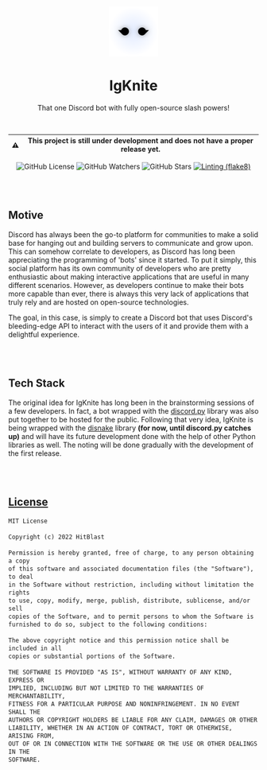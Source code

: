 <div align="center">

<img src="static/logo_circle.png" width="100">

<br>

# IgKnite
That one Discord bot with fully open-source slash powers!

<br>

:warning: | This project is still under development and does not have a proper release yet.
---|---

![GitHub License](https://img.shields.io/github/license/hitblast/IgKnite?color=white&label=License)
![GitHub Watchers](https://img.shields.io/github/watchers/hitblast/IgKnite?color=white&label=Watchers)
![GitHub Stars](https://img.shields.io/github/stars/hitblast/IgKnite?color=black&style=social)
[![Linting (flake8)](https://github.com/hitblast/IgKnite/actions/workflows/linting.yml/badge.svg?branch=main)](https://github.com/hitblast/IgKnite/actions/workflows/linting.yml)

</div>

<br><br>

## Motive

Discord has always been the go-to platform for communities to make a solid base for hanging out and building servers to communicate and grow upon. This can somehow correlate to developers, as Discord has long been appreciating the programming of 'bots' since it started. To put it simply, this social platform has its own community of developers who are pretty enthusiastic about making interactive applications that are useful in many different scenarios. However, as developers continue to make their bots more capable than ever, there is always this very lack of applications that truly rely and are hosted on open-source technologies. 

The goal, in this case, is simply to create a Discord bot that uses Discord's bleeding-edge API to interact with the users of it and provide them with a delightful experience.

<br><br>

## Tech Stack

The original idea for IgKnite has long been in the brainstorming sessions of a few developers. In fact, a bot wrapped with the [discord.py](https://github.com/Rapptz/discord.py) library was also put together to be hosted for the public. Following that very idea, IgKnite is being wrapped with the [disnake](https://github.com/DisnakeDev/disnake) library **(for now, until discord.py catches up)** and will have its future development done with the help of other Python libraries as well. The noting will be done gradually with the development of the first release.

<br><br>

## [License](LICENSE)

```
MIT License

Copyright (c) 2022 HitBlast

Permission is hereby granted, free of charge, to any person obtaining a copy
of this software and associated documentation files (the "Software"), to deal
in the Software without restriction, including without limitation the rights
to use, copy, modify, merge, publish, distribute, sublicense, and/or sell
copies of the Software, and to permit persons to whom the Software is
furnished to do so, subject to the following conditions:

The above copyright notice and this permission notice shall be included in all
copies or substantial portions of the Software.

THE SOFTWARE IS PROVIDED "AS IS", WITHOUT WARRANTY OF ANY KIND, EXPRESS OR
IMPLIED, INCLUDING BUT NOT LIMITED TO THE WARRANTIES OF MERCHANTABILITY,
FITNESS FOR A PARTICULAR PURPOSE AND NONINFRINGEMENT. IN NO EVENT SHALL THE
AUTHORS OR COPYRIGHT HOLDERS BE LIABLE FOR ANY CLAIM, DAMAGES OR OTHER
LIABILITY, WHETHER IN AN ACTION OF CONTRACT, TORT OR OTHERWISE, ARISING FROM,
OUT OF OR IN CONNECTION WITH THE SOFTWARE OR THE USE OR OTHER DEALINGS IN THE
SOFTWARE.
```